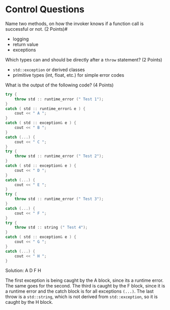 # Control Questions

Name two methods, on how the invoker knows if a function call is successful or not. (2 Points)#

- logging
- return value
- exceptions

Which types can and should be directly after a `throw` statement? (2 Points)

- `std::exception` or derived classes
- primitive types (int, float, etc.) for simple error codes

What is the output of the following code? (4 Points)

```c++
try {
    throw std :: runtime_error (" Test 1");
}
catch ( std :: runtime_error& e ) {
    cout << " A ";
}
catch ( std :: exception& e ) {
    cout << " B ";
}
catch (...) {
    cout << " C ";
}
try {
    throw std :: runtime_error (" Test 2");
}
catch ( std :: exception& e ) {
    cout << " D ";
}
catch (...) {
    cout << " E ";
}
try {
    throw std :: runtime_error (" Test 3");
}
catch (...) {
    cout << " F ";
}
try {
    throw std :: string (" Test 4");
}
catch ( std :: exception& e ) {
    cout << " G ";
}
catch (...) {
    cout << " H ";
}
```

Solution: A D F H

The first exception is being caught by the A block, since its a runtime error.
The same goes for the second. The third is caught by the F block, since it is a runtime error and the catch block is for all exceptions `(...)`.
The last throw is a `std::string`, which is not derived from `std::exception`, so it is caught by the H block.